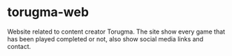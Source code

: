 # torugma-web
Website related to content creator Torugma. The site show every game that has been played completed or not, also show social media links and contact.
